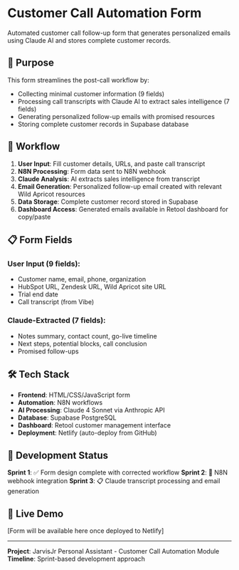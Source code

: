 # Customer Call Automation Form

Automated customer call follow-up form that generates personalized emails using Claude AI and stores complete customer records.

## 🎯 Purpose

This form streamlines the post-call workflow by:
- Collecting minimal customer information (9 fields)
- Processing call transcripts with Claude AI to extract sales intelligence (7 fields)
- Generating personalized follow-up emails with promised resources
- Storing complete customer records in Supabase database

## 🚀 Workflow

1. **User Input**: Fill customer details, URLs, and paste call transcript
2. **N8N Processing**: Form data sent to N8N webhook
3. **Claude Analysis**: AI extracts sales intelligence from transcript
4. **Email Generation**: Personalized follow-up email created with relevant Wild Apricot resources
5. **Data Storage**: Complete customer record stored in Supabase
6. **Dashboard Access**: Generated emails available in Retool dashboard for copy/paste

## 📋 Form Fields

### User Input (9 fields):
- Customer name, email, phone, organization
- HubSpot URL, Zendesk URL, Wild Apricot site URL
- Trial end date
- Call transcript (from Vibe)

### Claude-Extracted (7 fields):
- Notes summary, contact count, go-live timeline
- Next steps, potential blocks, call conclusion
- Promised follow-ups

## 🛠 Tech Stack

- **Frontend**: HTML/CSS/JavaScript form
- **Automation**: N8N workflows
- **AI Processing**: Claude 4 Sonnet via Anthropic API
- **Database**: Supabase PostgreSQL
- **Dashboard**: Retool customer management interface
- **Deployment**: Netlify (auto-deploy from GitHub)

## 🔧 Development Status

**Sprint 1**: ✅ Form design complete with corrected workflow
**Sprint 2**: 🔄 N8N webhook integration
**Sprint 3**: 📋 Claude transcript processing and email generation

## 🔗 Live Demo

[Form will be available here once deployed to Netlify]

---

**Project**: JarvisJr Personal Assistant - Customer Call Automation Module
**Timeline**: Sprint-based development approach

